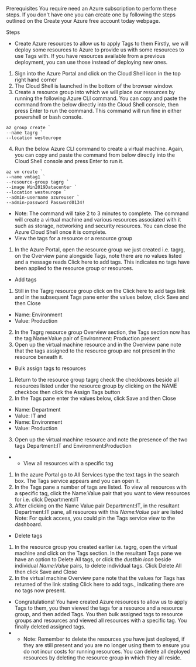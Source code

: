Prerequisites
You require need an Azure subscription to perform these steps. If you don't have one you can create one by following the steps outlined on the Create your Azure free account today webpage.

Steps
- Create Azure resources to allow us to apply Tags to them
Firstly, we will deploy some resources to Azure to provide us with some resources to use Tags with. If you have resources available from a previous deployment, you can use those instead of deploying new ones.
1. Sign into the Azure Portal and click on the Cloud Shell icon in the top right hand corner
2. The Cloud Shell is launched in the bottom of the browser window. 
3. Create a resource group into which we will place our resources by running the following Azure CLI command. You can copy and paste the command from the below directly into the Cloud Shell console, then press Enter to run the command. This command will run fine in either powershell or bash console.
```cli
az group create `
--name tagrg `
--location westeurope
```
4. Run the below Azure CLI command to create a virtual machine. Again, you can copy and paste the command from below directly into the Cloud Shell console and press Enter to run it.
```cli
az vm create `
--name vmtag1 `
--resource-group tagrg `
--image Win2019Datacenter `
--location westeurope `
--admin-username azureuser `
--admin-password Password0134!
```
- Note: The command will take 2 to 3 minutes to complete. The command will create a virtual machine and various resources associated with it such as storage, networking and security resources. You can close the Azure Cloud Shell once it is complete. 
- View the tags for a resource or a resource group
1. In the Azure Portal, open the resource group we just created i.e. tagrg, on the Overview pane alongside Tags, note there are no values listed and a message reads Click here to add tags. This indicates no tags have been applied to the resource group or resources.
- Add tags 
1. Still in the Tagrg resource group click on the Click here to add tags link and in the subsequent Tags pane enter the values below, click Save and then Close
- Name: Environment
- Value: Production
2. In the Tagrg resource group Overview section, the Tags section now has the tag Name:Value pair of Environment: Production present
3. Open up the virtual machine resource and in the Overview pane note that the tags assigned to the resource group are not present in the resource beneath it.
- Bulk assign tags to resources
1. Return to the resource group tagrg check the checkboxes beside all resources listed under the resource group by clicking on the NAME checkbox then click the Assign Tags button
2. In the Tags pane enter the values below, click Save and then Close
- Name: Department
- Value: IT
and
- Name: Environment
- Value: Production
3. Open up the virtual machine resource and note the presence of the two tags Department:IT and Environment:Production
- - View all resources with a specific tag
1. In the azure Portal go to All Services type the text tags in the search box. The Tags service appears and you can open it.
2. In the Tags pane a number of tags are listed. To view all resources with a specific tag, click the Name:Value pair that you want to view resources for i.e. click Department:IT
3. After clicking on the Name Value pair Department:IT, in the resultant Department:IT pane, all resources with this *Name:Value* pair are listed
Note: For quick access, you could pin the Tags service view to the dashboard.
- Delete tags
1. In the resource group you created earlier i.e. tagrg, open the virtual machine and click on the Tags section. In the resultant Tags pane we have an option to Delete All tags, or click the *dustbin icon* beside individual *Name:Value* pairs, to delete individual tags. Click Delete All then click Save and Close
2. In the virtual machine Overview pane note that the values for Tags has returned of the link stating Click here to add tags., indicating there are no tags now present.
- Congratulations! You have created Azure resources to allow us to apply Tags to them, you then viewed the tags for a resource and a resource group, and then added Tags. You then bulk assigned tags to resource groups and resources and viewed all resources with a specific tag. You finally deleted assigned tags.
- - Note: Remember to delete the resources you have just deployed, if they are still present and you are no longer using them to ensure you do not incur costs for running resources. You can delete all deployed resources by deleting the resource group in which they all reside.
